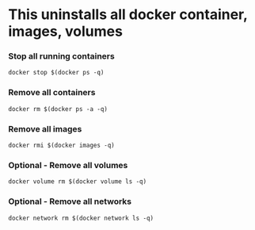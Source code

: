 # This uninstalls all docker container, images, volumes

### Stop all running containers
`docker stop $(docker ps -q)`

### Remove all containers
`docker rm $(docker ps -a -q)`

### Remove all images
`docker rmi $(docker images -q)`

### Optional - Remove all volumes
`docker volume rm $(docker volume ls -q)`

### Optional - Remove all networks
`docker network rm $(docker network ls -q)`